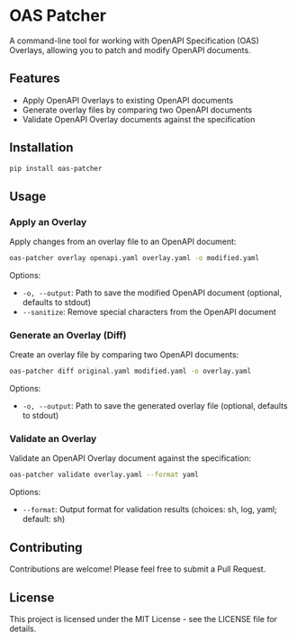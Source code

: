 # OAS Patcher

A command-line tool for working with OpenAPI Specification (OAS) Overlays, allowing you to patch and modify OpenAPI documents.

## Features

- Apply OpenAPI Overlays to existing OpenAPI documents
- Generate overlay files by comparing two OpenAPI documents
- Validate OpenAPI Overlay documents against the specification

## Installation

```bash
pip install oas-patcher
```

## Usage

### Apply an Overlay

Apply changes from an overlay file to an OpenAPI document:

```bash
oas-patcher overlay openapi.yaml overlay.yaml -o modified.yaml
```

Options:
- `-o, --output`: Path to save the modified OpenAPI document (optional, defaults to stdout)
- `--sanitize`: Remove special characters from the OpenAPI document

### Generate an Overlay (Diff)

Create an overlay file by comparing two OpenAPI documents:

```bash
oas-patcher diff original.yaml modified.yaml -o overlay.yaml
```

Options:
- `-o, --output`: Path to save the generated overlay file (optional, defaults to stdout)

### Validate an Overlay

Validate an OpenAPI Overlay document against the specification:

```bash
oas-patcher validate overlay.yaml --format yaml
```

Options:
- `--format`: Output format for validation results (choices: sh, log, yaml; default: sh)

## Contributing

Contributions are welcome! Please feel free to submit a Pull Request.

## License

This project is licensed under the MIT License - see the LICENSE file for details.